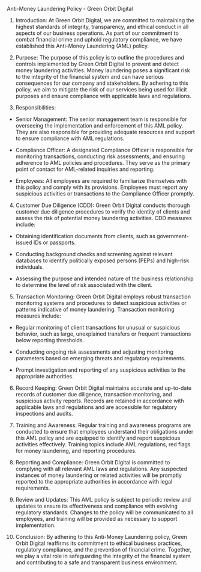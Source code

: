 Anti-Money Laundering Policy - Green Orbit Digital

1. Introduction:
At Green Orbit Digital, we are committed to maintaining the highest standards of integrity, transparency, and ethical conduct in all aspects of our business operations. As part of our commitment to combat financial crime and uphold regulatory compliance, we have established this Anti-Money Laundering (AML) policy.

2. Purpose:
The purpose of this policy is to outline the procedures and controls implemented by Green Orbit Digital to prevent and detect money laundering activities. Money laundering poses a significant risk to the integrity of the financial system and can have serious consequences for our company and stakeholders. By adhering to this policy, we aim to mitigate the risk of our services being used for illicit purposes and ensure compliance with applicable laws and regulations.

3. Responsibilities:

- Senior Management: The senior management team is responsible for overseeing the implementation and enforcement of this AML policy. They are also responsible for providing adequate resources and support to ensure compliance with AML regulations.

- Compliance Officer: A designated Compliance Officer is responsible for monitoring transactions, conducting risk assessments, and ensuring adherence to AML policies and procedures. They serve as the primary point of contact for AML-related inquiries and reporting.

- Employees: All employees are required to familiarize themselves with this policy and comply with its provisions. Employees must report any suspicious activities or transactions to the Compliance Officer promptly.

4. Customer Due Diligence (CDD):
Green Orbit Digital conducts thorough customer due diligence procedures to verify the identity of clients and assess the risk of potential money laundering activities. CDD measures include:

- Obtaining identification documents from clients, such as government-issued IDs or passports.

- Conducting background checks and screening against relevant databases to identify politically exposed persons (PEPs) and high-risk individuals.

- Assessing the purpose and intended nature of the business relationship to determine the level of risk associated with the client.

5. Transaction Monitoring:
Green Orbit Digital employs robust transaction monitoring systems and procedures to detect suspicious activities or patterns indicative of money laundering. Transaction monitoring measures include:

- Regular monitoring of client transactions for unusual or suspicious behavior, such as large, unexplained transfers or frequent transactions below reporting thresholds.

- Conducting ongoing risk assessments and adjusting monitoring parameters based on emerging threats and regulatory requirements.

- Prompt investigation and reporting of any suspicious activities to the appropriate authorities.

6. Record Keeping:
Green Orbit Digital maintains accurate and up-to-date records of customer due diligence, transaction monitoring, and suspicious activity reports. Records are retained in accordance with applicable laws and regulations and are accessible for regulatory inspections and audits.

7. Training and Awareness:
Regular training and awareness programs are conducted to ensure that employees understand their obligations under this AML policy and are equipped to identify and report suspicious activities effectively. Training topics include AML regulations, red flags for money laundering, and reporting procedures.

8. Reporting and Compliance:
Green Orbit Digital is committed to complying with all relevant AML laws and regulations. Any suspected instances of money laundering or related activities will be promptly reported to the appropriate authorities in accordance with legal requirements.

9. Review and Updates:
This AML policy is subject to periodic review and updates to ensure its effectiveness and compliance with evolving regulatory standards. Changes to the policy will be communicated to all employees, and training will be provided as necessary to support implementation.

10. Conclusion:
By adhering to this Anti-Money Laundering policy, Green Orbit Digital reaffirms its commitment to ethical business practices, regulatory compliance, and the prevention of financial crime. Together, we play a vital role in safeguarding the integrity of the financial system and contributing to a safe and transparent business environment.